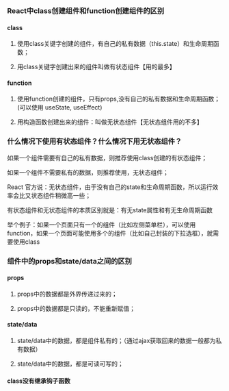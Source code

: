 ### React中class创建组件和function创建组件的区别
#### class
1. 使用class关键字创建的组件，有自己的私有数据（this.state）和生命周期函数；

2. 用class关键字创建出来的组件叫做有状态组件【用的最多】

#### function

1. 使用function创建的组件，只有props,没有自己的私有数据和生命周期函数；(可以使用 useState, useEffect)

2. 用构造函数创建出来的组件：叫做无状态组件【无状态组件用的不多】


### 什么情况下使用有状态组件？什么情况下用无状态组件？

如果一个组件需要有自己的私有数据，则推荐使用class创建的有状态组件；

如果一个组件不需要私有的数据，则推荐使用，无状态组件；

React 官方说：无状态组件，由于没有自己的state和生命周期函数，所以运行效率会比又状态组件稍微高一些；

有状态组件和无状态组件的本质区别就是：有无state属性和有无生命周期函数

举个例子：如果一个页面只有一个的组件（比如左侧菜单栏），可以使用function，如果一个页面可能使用多个的组件（比如自己封装的下拉选框），就需要使用class

### 组件中的props和state/data之间的区别

#### props

1. props中的数据都是外界传递过来的；

2. props中的数据都是只读的，不能重新赋值；

#### state/data

1. state/data中的数据，都是组件私有的；（通过ajax获取回来的数据一般都为私有数据）

2. state/data中的数据，都是可读可写的；

#### class没有继承钩子函数